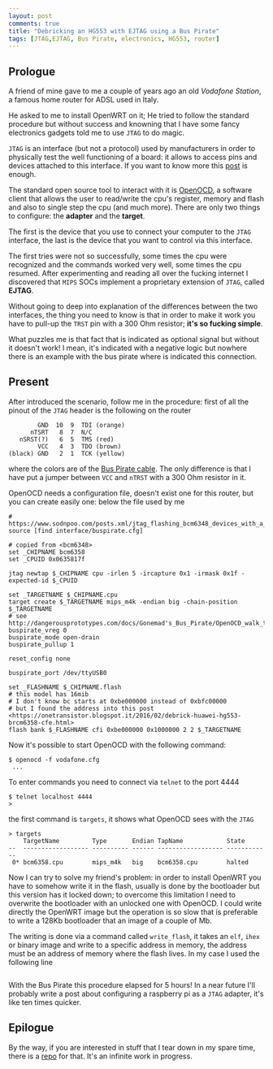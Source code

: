 ```yaml
---
layout: post
comments: true
title: "Debricking an HG553 with EJTAG using a Bus Pirate"
tags: [JTAG,EJTAG, Bus Pirate, electronics, HG553, router]
---
```


## Prologue

A friend of mine gave to me a couple of years ago an old _Vodafone Station_, a famous
home router for ADSL used in Italy.

He asked to me to install OpenWRT on it; He tried to follow the standard procedure
but without success and knowning that I have some fancy electronics gadgets told me to
use ``JTAG`` to do magic.

``JTAG`` is an interface (but not a protocol) used by manufacturers in order to
physically test the well functioning of a board: it allows to access pins and
devices attached to this interface. If you want to know more this [post](http://blog.senr.io/blog/jtag-explained) is
enough.

The standard open source tool to interact with it is [OpenOCD](), a software client that allows the user
to read/write the cpu's register, memory and flash and also to single step the cpu (and much more).
There are only two things to configure: the **adapter** and the **target**.

The first is the device that you use to connect your computer to the ``JTAG`` interface,
the last is the device that you want to control via this interface.

The first tries were not so successfully, some times the cpu were recognized and
the commands worked very well, some times the cpu resumed. After experimenting
and reading all over the fucking internet I discovered that ``MIPS`` SOCs implement
a proprietary extension of ``JTAG``, called **EJTAG**.

Without going to deep into explanation of the differences between the two interfaces,
the thing you need to know is that in order to make it work you have to pull-up
the ``TRST`` pin with a 300 Ohm resistor; **it's so fucking simple**.

What puzzles me is that fact that is indicated as optional signal but without it doesn't
work! I mean, it's indicated with a negative logic but nowhere there is an example with
the bus pirate where is indicated this connection.

## Present

After introduced the scenario, follow me in the procedure: first of all the pinout of the ``JTAG`` header is the following
on the router

```
        GND  10  9  TDI (orange)
      nTSRT   8  7  N/C
   nSRST(?)   6  5  TMS (red)
        VCC   4  3  TDO (brown)
(black) GND   2  1  TCK (yellow)
```

where the colors are of the [Bus Pirate cable](https://electronics-notes.readthedocs.io/en/latest/buspirate/#pinouts).
The only difference is that I have put a jumper between ``VCC`` and ``nTRST`` with a 300 Ohm resistor in it.

OpenOCD needs a configuration file, doesn't exist one for this router, but you can
create easily one: below the file used by me

```
# https://www.sodnpoo.com/posts.xml/jtag_flashing_bcm6348_devices_with_a_bus_pirate_and_openocd.xml
source [find interface/buspirate.cfg]

# copied from <bcm6348>
set _CHIPNAME bcm6358
set _CPUID 0x0635817f

jtag newtap $_CHIPNAME cpu -irlen 5 -ircapture 0x1 -irmask 0x1f -expected-id $_CPUID

set _TARGETNAME $_CHIPNAME.cpu
target create $_TARGETNAME mips_m4k -endian big -chain-position $_TARGETNAME
# see http://dangerousprototypes.com/docs/Gonemad's_Bus_Pirate/OpenOCD_walk_through#F.29_Connecting_OpenOCD_to_your_board.2Fdevice:
buspirate_vreg 0
buspirate_mode open-drain
buspirate_pullup 1

reset_config none

buspirate_port /dev/ttyUSB0

set _FLASHNAME $_CHIPNAME.flash
# this model has 16mib
# I don't know bc starts at 0xbe000000 instead of 0xbfc00000
# but I found the address into this post <https://onetransistor.blogspot.it/2016/02/debrick-huawei-hg553-brcm6358-cfe.html>
flash bank $_FLASHNAME cfi 0xbe000000 0x1000000 2 2 $_TARGETNAME
```

Now it's possible to start OpenOCD with the following command:

```
$ openocd -f vodafone.cfg
 ...
```

To enter commands you need to connect via ``telnet`` to the port 4444

```
$ telnet localhost 4444
>
```

the first command is ``targets``, it shows what OpenOCD sees with the ``JTAG``

```
> targets
    TargetName         Type       Endian TapName            State       
--  ------------------ ---------- ------ ------------------ ------------
 0* bcm6358.cpu        mips_m4k   big    bcm6358.cpu        halted
```

Now I can try to solve my friend's problem: in order to install OpenWRT you have
to somehow write it in the flash, usually is done by the bootloader but this version
has it locked down; to overcome this limitation I need to overwrite the bootloader
with an unlocked one with OpenOCD. I could write directly the OpenWRT image but
the operation is so slow that is preferable to write a 128Kb bootloader that an
image of a couple of Mb.

The writing is done via a command called ``write_flash``, it takes an ``elf``, ``ihex`` or binary
image and write to a specific address in memory, the address must be an address of memory
where the flash lives. In my case I used the following line

```
```

With the Bus Pirate this procedure elapsed for 5 hours! In a near future I'll probably
write a post about configuring a raspberry pi as a ``JTAG`` adapter, it's like ten times
quicker.

## Epilogue

By the way, if you are interested in stuff that I tear down in my spare time, there
is a [repo](https://github.com/gipi/teardown) for that. It's an infinite work in progress.

